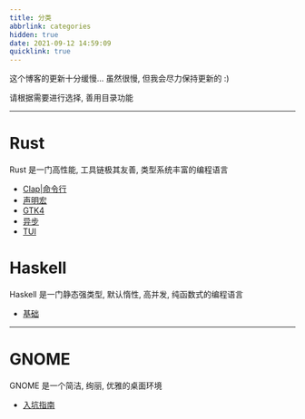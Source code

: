 ```yaml
---
title: 分类
abbrlink: categories
hidden: true
date: 2021-09-12 14:59:09
quicklink: true
---
```

这个博客的更新十分缓慢...
虽然很慢, 但我会尽力保持更新的 :)

请根据需要进行选择, 善用目录功能

- - -

# Rust
Rust 是一门高性能, 工具链极其友善, 类型系统丰富的编程语言

- [Clap|命令行](/posts/rust-clap/guide)
- [声明宏](/categories/rust-decl-macro)
- [GTK4](/categories/rust-gtk4)
- [异步](/categories/rust-async)
- [TUI](/categories/rust-tui)


# Haskell
Haskell 是一门静态强类型, 默认惰性, 高并发, 纯函数式的编程语言

- [基础](/categories/haskell-basic)

- - -

# GNOME
GNOME 是一个简洁, 绚丽, 优雅的桌面环境  

- [入坑指南](/posts/gnome/guide)